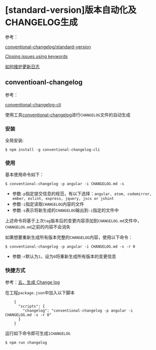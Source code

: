 
# [standard-version]版本自动化及CHANGELOG生成

参考：

[conventional-changelog/standard-version](https://github.com/conventional-changelog/standard-version)

[Closing issues using keywords](https://help.github.com/en/articles/closing-issues-using-keywords)

[如何维护更新日志](https://keepachangelog.com/zh-CN/1.0.0/)

## conventioanl-changelog

参考：

[conventional-changelog-cli](https://www.cnblogs.com/zivxiaowei/p/10089201.html)

使用工具[conventional-changelog](https://www.npmjs.com/package/conventional-changelog)进行`CHANGELOG`文件的自动生成

### 安装

全局安装:

```
$ npm install -g conventional-changelog-cli
```

### 使用

基本使用命令如下：

```
$ conventional-changelog -p angular -i CHANGELOG.md -s
```

* 参数`-p`指定提交信息的规范，有以下选择：`angular, atom, codemirror, ember, eslint, express, jquery, jscs or jshint`
* 参数`-i`指定读取`CHANGELOG`内容的文件
* 参数`-s`表示将新生成的`CHANGELOG`输出到`-i`指定的文件中

上述命令将基于上次`tag`版本后的变更内容添加到`CHANGELOG.md`文件中，`CHANGELOG.md`之前的内容不会消失

如果想要重新生成所有版本完整的`CHANGELOG`内容，使用以下命令：

```
$ conventional-changelog -p angular -i CHANGELOG.md -s -r 0
```

* 参数`-r`默认为`1`，设为`0`将重新生成所有版本的变更信息

### 快捷方式

参考：[五、生成 Change log](http://www.ruanyifeng.com/blog/2016/01/commit_message_change_log.html)

在工程`package.json`中加入以下脚本

```
    {
      "scripts": {
        "changelog": "conventional-changelog -p angular -i CHANGELOG.md -s -r 0"
      }
    }
```

运行如下命令即可生成`1CHANGELOG`

```
$ npm run changelog
```

